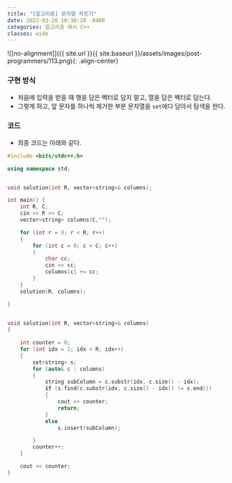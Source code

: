```yaml
---
title: "[알고리즘] 문자열 자르기"
date: 2022-03-28 10:30:28 -0400
categories: 알고리즘 해시 C++
classes: wide
---
```


![[no-alignment]]({{ site.url }}{{ site.baseurl }}/assets/images/post-programmers/113.png){: .align-center}



### 구현 방식

- 처음에 입력을 받을 때 행을 담은 벡터로 담지 말고, 열을 담은 벡터로 담는다.
- 그렇게 하고, 앞 문자를 하나씩 제거한 부분 문자열을 `set`에다 담아서 탐색을 한다.


### 코드

- 최종 코드는 아래와 같다.


```cpp
#include <bits/stdc++.h>

using namespace std;


void solution(int R, vector<string>& columns);

int main() {
	int R, C;
	cin >> R >> C;
	vector<string> columns(C,"");

	for (int r = 0; r < R; r++)
	{
		for (int c = 0; c < C; c++)
		{
			char cc;
			cin >> cc;
			columns[c] += cc;
		}
	}
	solution(R, columns);

}


void solution(int R, vector<string>& columns)
{
	
	int counter = 0;
	for (int idx = 1; idx < R; idx++)
	{
		set<string> s;
		for (auto& c : columns)
		{
			string subColumn = c.substr(idx, c.size() - idx);
			if (s.find(c.substr(idx, c.size() - idx)) != s.end())
			{
				cout << counter;
				return;
			}
			else
				s.insert(subColumn);

		}
		counter++;
	}

	cout << counter;
}
```
